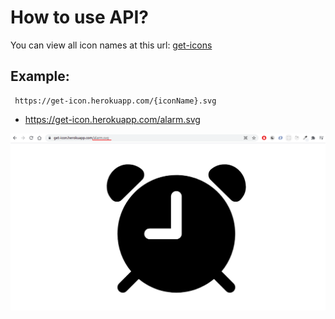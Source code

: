 # How to use API?

You can view all icon names at this url: <a href="get-icons.herokuapp.com/"> get-icons</a>

## Example: 
    
     https://get-icon.herokuapp.com/{iconName}.svg

  - <a href="#"> https://get-icon.herokuapp.com/alarm.svg</a>

   <img src="https://github.com/Alan4747/get-icon/blob/master/iconExample.png"/>
